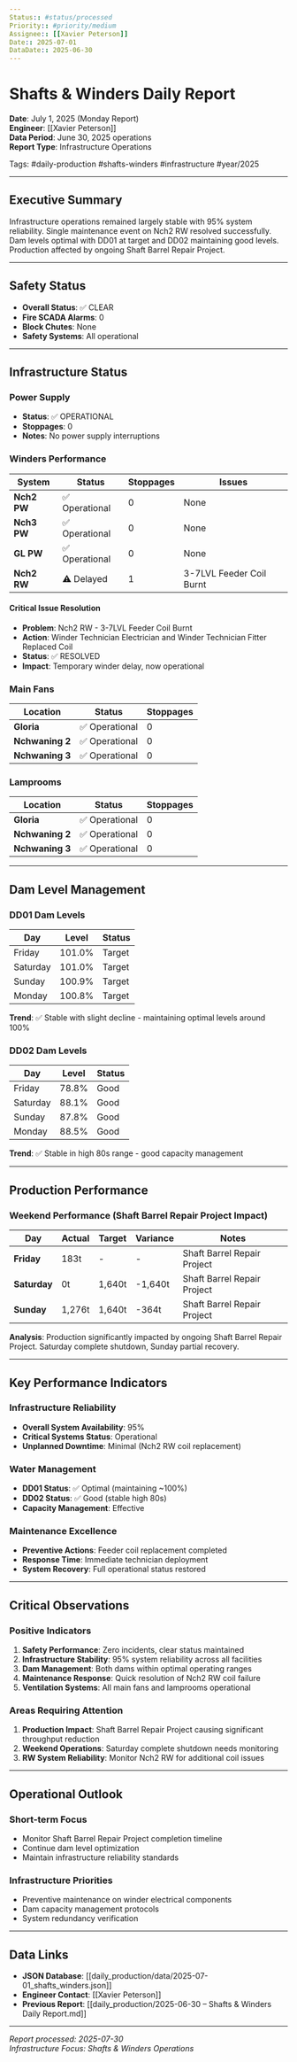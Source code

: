 ```yaml
---
Status:: #status/processed
Priority:: #priority/medium
Assignee:: [[Xavier Peterson]]
Date:: 2025-07-01
DataDate:: 2025-06-30
---
```


# Shafts & Winders Daily Report
**Date**: July 1, 2025 (Monday Report)  
**Engineer**: [[Xavier Peterson]]  
**Data Period**: June 30, 2025 operations  
**Report Type**: Infrastructure Operations

Tags: #daily-production #shafts-winders #infrastructure #year/2025

---

## Executive Summary
Infrastructure operations remained largely stable with 95% system reliability. Single maintenance event on Nch2 RW resolved successfully. Dam levels optimal with DD01 at target and DD02 maintaining good levels. Production affected by ongoing Shaft Barrel Repair Project.

---

## Safety Status
- **Overall Status**: ✅ CLEAR
- **Fire SCADA Alarms**: 0
- **Block Chutes**: None
- **Safety Systems**: All operational

---

## Infrastructure Status

### Power Supply
- **Status**: ✅ OPERATIONAL
- **Stoppages**: 0
- **Notes**: No power supply interruptions

### Winders Performance
| System | Status | Stoppages | Issues |
|--------|---------|-----------|---------|
| **Nch2 PW** | ✅ Operational | 0 | None |
| **Nch3 PW** | ✅ Operational | 0 | None |
| **GL PW** | ✅ Operational | 0 | None |
| **Nch2 RW** | ⚠️ Delayed | 1 | 3-7LVL Feeder Coil Burnt |

#### Critical Issue Resolution
- **Problem**: Nch2 RW - 3-7LVL Feeder Coil Burnt
- **Action**: Winder Technician Electrician and Winder Technician Fitter Replaced Coil
- **Status**: ✅ RESOLVED
- **Impact**: Temporary winder delay, now operational

### Main Fans
| Location | Status | Stoppages |
|----------|---------|-----------|
| **Gloria** | ✅ Operational | 0 |
| **Nchwaning 2** | ✅ Operational | 0 |
| **Nchwaning 3** | ✅ Operational | 0 |

### Lamprooms
| Location | Status | Stoppages |
|----------|---------|-----------|
| **Gloria** | ✅ Operational | 0 |
| **Nchwaning 2** | ✅ Operational | 0 |
| **Nchwaning 3** | ✅ Operational | 0 |

---

## Dam Level Management

### DD01 Dam Levels
| Day | Level | Status |
|-----|-------|---------|
| Friday | 101.0% | Target |
| Saturday | 101.0% | Target |
| Sunday | 100.9% | Target |
| Monday | 100.8% | Target |

**Trend**: ✅ Stable with slight decline - maintaining optimal levels around 100%

### DD02 Dam Levels  
| Day | Level | Status |
|-----|-------|---------|
| Friday | 78.8% | Good |
| Saturday | 88.1% | Good |
| Sunday | 87.8% | Good |
| Monday | 88.5% | Good |

**Trend**: ✅ Stable in high 80s range - good capacity management

---

## Production Performance

### Weekend Performance (Shaft Barrel Repair Project Impact)
| Day | Actual | Target | Variance | Notes |
|-----|--------|---------|----------|-------|
| **Friday** | 183t | - | - | Shaft Barrel Repair Project |
| **Saturday** | 0t | 1,640t | -1,640t | Shaft Barrel Repair Project |
| **Sunday** | 1,276t | 1,640t | -364t | Shaft Barrel Repair Project |

**Analysis**: Production significantly impacted by ongoing Shaft Barrel Repair Project. Saturday complete shutdown, Sunday partial recovery.

---

## Key Performance Indicators

### Infrastructure Reliability
- **Overall System Availability**: 95%
- **Critical Systems Status**: Operational
- **Unplanned Downtime**: Minimal (Nch2 RW coil replacement)

### Water Management
- **DD01 Status**: ✅ Optimal (maintaining ~100%)
- **DD02 Status**: ✅ Good (stable high 80s)
- **Capacity Management**: Effective

### Maintenance Excellence
- **Preventive Actions**: Feeder coil replacement completed
- **Response Time**: Immediate technician deployment
- **System Recovery**: Full operational status restored

---

## Critical Observations

### Positive Indicators
1. **Safety Performance**: Zero incidents, clear status maintained
2. **Infrastructure Stability**: 95% system reliability across all facilities
3. **Dam Management**: Both dams within optimal operating ranges
4. **Maintenance Response**: Quick resolution of Nch2 RW coil failure
5. **Ventilation Systems**: All main fans and lamprooms operational

### Areas Requiring Attention
1. **Production Impact**: Shaft Barrel Repair Project causing significant throughput reduction
2. **Weekend Operations**: Saturday complete shutdown needs monitoring
3. **RW System Reliability**: Monitor Nch2 RW for additional coil issues

---

## Operational Outlook

### Short-term Focus
- Monitor Shaft Barrel Repair Project completion timeline
- Continue dam level optimization
- Maintain infrastructure reliability standards

### Infrastructure Priorities
- Preventive maintenance on winder electrical components
- Dam capacity management protocols
- System redundancy verification

---

## Data Links
- **JSON Database**: [[daily_production/data/2025-07-01_shafts_winders.json]]
- **Engineer Contact**: [[Xavier Peterson]]
- **Previous Report**: [[daily_production/2025-06-30 – Shafts & Winders Daily Report.md]]

---
*Report processed: 2025-07-30*  
*Infrastructure Focus: Shafts & Winders Operations*